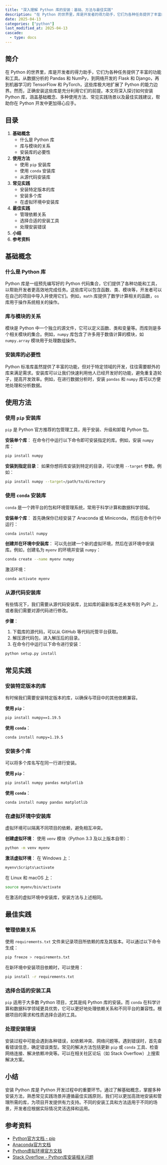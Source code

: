 ```yaml
---
title: "深入理解 Python 库的安装：基础、方法与最佳实践"
description: "在 Python 的世界里，库是开发者的得力助手，它们为各种任务提供了丰富的功能和工具。从数据分析的 Pandas 和 NumPy，到网络开发的 Flask 和 Django，再到机器学习的 TensorFlow 和 PyTorch，这些库极大地扩展了 Python 的能力边界。然而，正确安装这些库是充分利用它们的前提。本文将深入探讨如何安装 Python 库，涵盖基础概念、多种使用方法、常见实践场景以及最佳实践建议，帮助你在 Python 开发中更加得心应手。"
date: 2025-04-13
categories: ["python"]
last_modified_at: 2025-04-13
cascade:
  - type: docs
---
```



## 简介
在 Python 的世界里，库是开发者的得力助手，它们为各种任务提供了丰富的功能和工具。从数据分析的 Pandas 和 NumPy，到网络开发的 Flask 和 Django，再到机器学习的 TensorFlow 和 PyTorch，这些库极大地扩展了 Python 的能力边界。然而，正确安装这些库是充分利用它们的前提。本文将深入探讨如何安装 Python 库，涵盖基础概念、多种使用方法、常见实践场景以及最佳实践建议，帮助你在 Python 开发中更加得心应手。

<!-- more -->
## 目录
1. **基础概念**
    - 什么是 Python 库
    - 库与模块的关系
    - 安装库的必要性
2. **使用方法**
    - 使用 `pip` 安装库
    - 使用 `conda` 安装库
    - 从源代码安装库
3. **常见实践**
    - 安装特定版本的库
    - 安装多个库
    - 在虚拟环境中安装库
4. **最佳实践**
    - 管理依赖关系
    - 选择合适的安装工具
    - 处理安装错误
5. **小结**
6. **参考资料**

## 基础概念
### 什么是 Python 库
Python 库是一组预先编写好的 Python 代码集合，它们提供了各种功能和工具，以帮助开发者更高效地完成任务。这些库可以包含函数、类、模块等，开发者可以在自己的项目中导入并使用它们。例如，`math` 库提供了数学计算相关的函数，`os` 库用于操作系统相关的操作。

### 库与模块的关系
模块是 Python 中一个独立的源文件，它可以定义函数、类和变量等。而库则是多个相关模块的集合。例如，`numpy` 库包含了许多用于数值计算的模块，如 `numpy.array` 模块用于处理数组操作。

### 安装库的必要性
Python 标准库虽然提供了丰富的功能，但对于特定领域的开发，往往需要额外的库来满足需求。安装库可以让我们快速利用他人已经开发好的功能，避免重复造轮子，提高开发效率。例如，在进行数据分析时，安装 `pandas` 和 `numpy` 库可以方便地处理和分析数据。

## 使用方法
### 使用 `pip` 安装库
`pip` 是 Python 官方推荐的包管理工具，用于安装、升级和卸载 Python 包。

**安装单个库**：
在命令行中运行以下命令即可安装指定的库。例如，安装 `numpy` 库：
```bash
pip install numpy
```

**安装到指定目录**：
如果你想将库安装到特定的目录，可以使用 `--target` 参数。例如：
```bash
pip install numpy --target=/path/to/directory
```

### 使用 `conda` 安装库
`conda` 是一个跨平台的包和环境管理系统，常用于科学计算和数据科学领域。

**安装单个库**：
首先确保你已经安装了 Anaconda 或 Miniconda，然后在命令行中运行：
```bash
conda install numpy
```

**创建并在环境中安装库**：
可以先创建一个新的虚拟环境，然后在该环境中安装库。例如，创建名为 `myenv` 的环境并安装 `numpy`：
```bash
conda create --name myenv numpy
```
激活环境：
```bash
conda activate myenv
```

### 从源代码安装库
有些情况下，我们需要从源代码安装库，比如库的最新版本还未发布到 PyPI 上，或者我们需要对源代码进行修改。

**步骤**：
1. 下载库的源代码，可以从 GitHub 等代码托管平台获取。
2. 解压源代码包，进入解压后的目录。
3. 在命令行中运行以下命令进行安装：
```bash
python setup.py install
```

## 常见实践
### 安装特定版本的库
有时候我们需要安装特定版本的库，以确保与项目中的其他依赖兼容。

**使用 `pip`**：
```bash
pip install numpy==1.19.5
```

**使用 `conda`**：
```bash
conda install numpy=1.19.5
```

### 安装多个库
可以将多个库名写在同一行进行安装。

**使用 `pip`**：
```bash
pip install numpy pandas matplotlib
```

**使用 `conda`**：
```bash
conda install numpy pandas matplotlib
```

### 在虚拟环境中安装库
虚拟环境可以隔离不同项目的依赖，避免相互冲突。

**创建虚拟环境**：
使用 `venv` 模块（Python 3.3 及以上版本自带）：
```bash
python -m venv myenv
```

**激活虚拟环境**：
在 Windows 上：
```bash
myenv\Scripts\activate
```
在 Linux 和 macOS 上：
```bash
source myenv/bin/activate
```

在激活的虚拟环境中安装库，安装方法与上述相同。

## 最佳实践
### 管理依赖关系
使用 `requirements.txt` 文件来记录项目所依赖的库及其版本。可以通过以下命令生成：
```bash
pip freeze > requirements.txt
```
在新环境中安装项目依赖时，可以使用：
```bash
pip install -r requirements.txt
```

### 选择合适的安装工具
`pip` 适用于大多数 Python 项目，尤其是纯 Python 库的安装。而 `conda` 在科学计算和数据科学领域更具优势，它可以更好地处理依赖关系和不同平台的兼容性。根据项目的需求和性质选择合适的工具。

### 处理安装错误
安装过程中可能会遇到各种错误，如依赖冲突、网络问题等。遇到错误时，首先查看错误信息，确定错误类型。常见的解决方法包括更新 `pip` 或 `conda` 工具、检查网络连接、解决依赖冲突等。可以在相关社区论坛（如 Stack Overflow）上搜索解决方案。

## 小结
安装 Python 库是 Python 开发过程中的重要环节。通过了解基础概念，掌握多种安装方法，熟悉常见实践场景并遵循最佳实践原则，我们可以更加高效地安装和管理所需的库，为项目开发提供有力支持。不同的安装工具和方法适用于不同的场景，开发者应根据实际情况灵活选择和运用。

## 参考资料
- [Python官方文档 - pip](https://pip.pypa.io/en/stable/)
- [Anaconda官方文档](https://docs.anaconda.com/anaconda/)
- [Python虚拟环境官方文档](https://docs.python.org/3/library/venv.html)
- [Stack Overflow - Python库安装相关问题](https://stackoverflow.com/questions/tagged/python-library-installation)